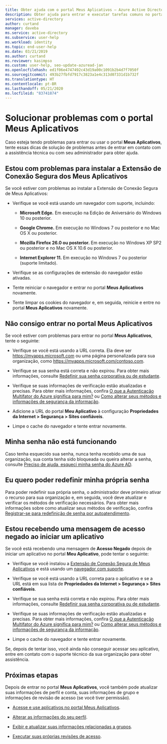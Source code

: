 ```yaml
---
title: Obter ajuda com o portal Meus Aplicativos – Azure Active Directory | Microsoft Docs
description: Obter ajuda para entrar e executar tarefas comuns no portal Meus Aplicativos.
services: active-directory
author: curtand
manager: daveba
ms.service: active-directory
ms.subservice: user-help
ms.workload: identity
ms.topic: end-user-help
ms.date: 03/21/2019
ms.author: curtand
ms.reviewer: kasimpso
ms.custom: user-help, seo-update-azuread-jan
ms.openlocfilehash: ed1f06e4747492c43d19a00c1091b2b4d7f7050f
ms.sourcegitcommit: 493b27fbfd7917c3823a1e4c313d07331d1b732f
ms.translationtype: HT
ms.contentlocale: pt-BR
ms.lasthandoff: 05/21/2020
ms.locfileid: "83741874"
---
```

# <a name="troubleshoot-problems-with-the-my-apps-portal"></a>Solucionar problemas com o portal Meus Aplicativos

Caso esteja tendo problemas para entrar ou usar o portal **Meus Aplicativos**, tente essas dicas de solução de problemas antes de entrar em contato com a assistência técnica ou com seu administrador para obter ajuda.

## <a name="im-having-trouble-installing-the-my-apps-secure-sign-in-extension"></a>Estou com problemas para instalar a Extensão de Conexão Segura dos Meus Aplicativos

Se você estiver com problemas ao instalar a Extensão de Conexão Segura de Meus Aplicativos:

- Verifique se você está usando um navegador com suporte, incluindo:

    - **Microsoft Edge.** Em execução na Edição de Aniversário do Windows 10 ou posterior.

    - **Google Chrome.** Em execução no Windows 7 ou posterior e no Mac OS X ou posterior.

    - **Mozilla Firefox 26.0 ou posterior.** Em execução no Windows XP SP2 ou posterior e no Mac OS X 10.6 ou posterior.

    - **Internet Explorer 11.** Em execução no Windows 7 ou posterior (suporte limitado).

- Verifique se as configurações de extensão do navegador estão ativadas.

- Tente reiniciar o navegador e entrar no portal **Meus Aplicativos** novamente.

- Tente limpar os cookies do navegador e, em seguida, reinicie e entre no portal **Meus Aplicativos** novamente.

## <a name="i-cant-sign-in-to-the-my-apps-portal"></a>Não consigo entrar no portal **Meus Aplicativos**

Se você estiver com problemas para entrar no portal **Meus Aplicativos**, tente o seguinte:

- Verifique se você está usando a URL correta. Ela deve ser https://myapps.microsoft.com ou uma página personalizada para sua organização, como https://myapps.microsoft.com/contoso.com.

- Verifique se sua senha está correta e não expirou. Para obter mais informações, consulte [Redefinir sua senha corporativa ou de estudante](active-directory-passwords-update-your-own-password.md).

- Verifique se suas informações de verificação estão atualizadas e precisas. Para obter mais informações, confira [O que a Autenticação Multifator do Azure significa para mim?](multi-factor-authentication-end-user.md) ou [Como alterar seus métodos e informações de segurança da informação](security-info-add-update-methods-overview.md).

- Adicione a URL do portal **Meu Aplicativo** à configuração **Propriedades da Internet > Segurança > Sites confiáveis**.

- Limpe o cache do navegador e tente entrar novamente.

## <a name="my-password-isnt-working"></a>Minha senha não está funcionando

Caso tenha esquecido sua senha, nunca tenha recebido uma de sua organização, sua conta tenha sido bloqueada ou queira alterar a senha, consulte [Preciso de ajuda, esqueci minha senha do Azure AD](active-directory-passwords-update-your-own-password.md).

## <a name="i-want-to-be-able-to-reset-my-own-password"></a>Eu quero poder redefinir minha própria senha

Para poder redefinir sua própria senha, o administrador deve primeiro ativar o recurso para sua organização e, em seguida, você deve atualizar e verificar os métodos de verificação necessários. Para obter mais informações sobre como atualizar seus métodos de verificação, confira [Registrar-se para redefinição de senha por autoatendimento](active-directory-passwords-reset-register.md).

## <a name="im-getting-an-access-denied-message-when-i-start-an-app"></a>Estou recebendo uma mensagem de acesso negado ao iniciar um aplicativo

Se você está recebendo uma mensagem de **Acesso Negado** depois de iniciar um aplicativo no portal **Meu Aplicativo**, pode tentar o seguinte:

- Verifique se você instalou a [Extensão de Conexão Segura de Meus Aplicativos](my-apps-portal-end-user-access.md#download-and-install-the-my-apps-secure-sign-in-extension) e está usando um [navegador com suporte](my-apps-portal-end-user-access.md#supported-browsers).

- Verifique se você está usando a URL correta para o aplicativo e se a URL está em sua lista de **Propriedades da Internet > Segurança > Sites confiáveis**.

- Verifique se sua senha está correta e não expirou. Para obter mais informações, consulte [Redefinir sua senha corporativa ou de estudante](active-directory-passwords-update-your-own-password.md).

- Verifique se suas informações de verificação estão atualizadas e precisas. Para obter mais informações, confira [O que a Autenticação Multifator do Azure significa para mim?](multi-factor-authentication-end-user.md) ou [Como alterar seus métodos e informações de segurança da informação](security-info-add-update-methods-overview.md).

- Limpe o cache do navegador e tente entrar novamente.

Se, depois de tentar isso, você ainda não conseguir acessar seu aplicativo, entre em contato com o suporte técnico da sua organização para obter assistência.

## <a name="next-steps"></a>Próximas etapas

Depois de entrar no portal **Meus Aplicativos**, você também pode atualizar suas informações de perfil e conta, suas informações de grupo e informações de revisão de acesso (se você tiver permissão).

- [Acesse e use aplicativos no portal Meus Aplicativos](my-apps-portal-end-user-access.md).

- [Alterar as informações do seu perfil](my-apps-portal-end-user-update-profile.md).

- [Exibir e atualizar suas informações relacionadas a grupos](my-apps-portal-end-user-groups.md).

- [Executar suas próprias revisões de acesso](my-apps-portal-end-user-access-reviews.md).
